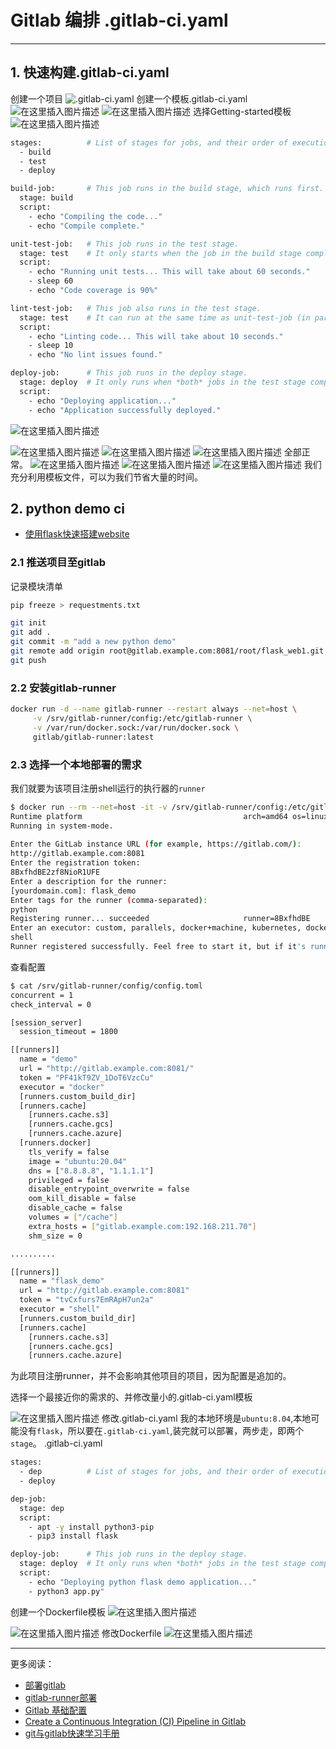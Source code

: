 
#  Gitlab 编排 .gitlab-ci.yaml


----------
##  1. 快速构建.gitlab-ci.yaml
创建一个项目
![.gitlab-ci.yaml](https://img-blog.csdnimg.cn/7f0262b91bd7466fbf692fb45acb221c.png)
创建一个模板.gitlab-ci.yaml
![在这里插入图片描述](https://img-blog.csdnimg.cn/dbd1bf6e707b4951b18b6a6ffa55d72b.png)
![在这里插入图片描述](https://img-blog.csdnimg.cn/b00e626fdfeb4362b4b65088ff428d8a.png)
选择Getting-started模板
![在这里插入图片描述](https://img-blog.csdnimg.cn/105b2525dc2d4c36bf62162ae378d65c.png)

```bash
stages:          # List of stages for jobs, and their order of execution
  - build
  - test
  - deploy

build-job:       # This job runs in the build stage, which runs first.
  stage: build
  script:
    - echo "Compiling the code..."
    - echo "Compile complete."

unit-test-job:   # This job runs in the test stage.
  stage: test    # It only starts when the job in the build stage completes successfully.
  script:
    - echo "Running unit tests... This will take about 60 seconds."
    - sleep 60
    - echo "Code coverage is 90%"

lint-test-job:   # This job also runs in the test stage.
  stage: test    # It can run at the same time as unit-test-job (in parallel).
  script:
    - echo "Linting code... This will take about 10 seconds."
    - sleep 10
    - echo "No lint issues found."

deploy-job:      # This job runs in the deploy stage.
  stage: deploy  # It only runs when *both* jobs in the test stage complete successfully.
  script:
    - echo "Deploying application..."
    - echo "Application successfully deployed."
```
![在这里插入图片描述](https://img-blog.csdnimg.cn/cbfbb50506a348358260645ef2a82345.png)

![在这里插入图片描述](https://img-blog.csdnimg.cn/0a7e62feb557469bbcf98ff3230cc207.png)
![在这里插入图片描述](https://img-blog.csdnimg.cn/1d9f9681033a47c3bb4d061590051794.png)
![在这里插入图片描述](https://img-blog.csdnimg.cn/9bf8544cb1894477a3ce930daffd14be.png)
全部正常。
![在这里插入图片描述](https://img-blog.csdnimg.cn/bc547a59ce0c45279ccfdfbccc7f24ef.png)
![在这里插入图片描述](https://img-blog.csdnimg.cn/880032dde4b64408bc7caa90956b0232.png)
![在这里插入图片描述](https://img-blog.csdnimg.cn/36cdf90219f148258befdbb93b6f240c.png)
我们充分利用模板文件，可以为我们节省大量的时间。

## 2. python demo ci

 - [使用flask快速搭建website](https://ghostwritten.blog.csdn.net/article/details/122093464)

###  2.1 推送项目至gitlab
记录模块清单
```bash
pip freeze > requestments.txt
```

```bash
git init
git add .
git commit -m "add a new python demo"
git remote add origin root@gitlab.example.com:8081/root/flask_web1.git
git push
```
###  2.2 安装gitlab-runner

```bash
docker run -d --name gitlab-runner --restart always --net=host \
     -v /srv/gitlab-runner/config:/etc/gitlab-runner \
     -v /var/run/docker.sock:/var/run/docker.sock \
     gitlab/gitlab-runner:latest
```

###  2.3 选择一个本地部署的需求
我们就要为该项目注册shell运行的执行器的`runner`

```bash
$ docker run --rm --net=host -it -v /srv/gitlab-runner/config:/etc/gitlab-runner gitlab/gitlab-runner:alpine-v14.4.2 register
Runtime platform                                    arch=amd64 os=linux pid=7 revision=50fc80a6 version=14.4.2
Running in system-mode.                            
                                                   
Enter the GitLab instance URL (for example, https://gitlab.com/):
http://gitlab.example.com:8081
Enter the registration token:
8BxfhdBE2zf8NioR1UFE
Enter a description for the runner:
[yourdomain.com]: flask_demo
Enter tags for the runner (comma-separated):
python
Registering runner... succeeded                     runner=8BxfhdBE
Enter an executor: custom, parallels, docker+machine, kubernetes, docker, docker-ssh, shell, ssh, virtualbox, docker-ssh+machine:
shell
Runner registered successfully. Feel free to start it, but if it's running already the config should be automatically reloaded! 
```
查看配置

```bash
$ cat /srv/gitlab-runner/config/config.toml 
concurrent = 1
check_interval = 0

[session_server]
  session_timeout = 1800

[[runners]]
  name = "demo"
  url = "http://gitlab.example.com:8081/"
  token = "PF41kT9ZV_1DoT6VzcCu"
  executor = "docker"
  [runners.custom_build_dir]
  [runners.cache]
    [runners.cache.s3]
    [runners.cache.gcs]
    [runners.cache.azure]
  [runners.docker]
    tls_verify = false
    image = "ubuntu:20.04"
    dns = ["8.8.8.8", "1.1.1.1"]
    privileged = false
    disable_entrypoint_overwrite = false
    oom_kill_disable = false
    disable_cache = false
    volumes = ["/cache"]
    extra_hosts = ["gitlab.example.com:192.168.211.70"]
    shm_size = 0

..........

[[runners]]
  name = "flask_demo"
  url = "http://gitlab.example.com:8081"
  token = "tvCxfurs7EmRApH7un2a"
  executor = "shell"
  [runners.custom_build_dir]
  [runners.cache]
    [runners.cache.s3]
    [runners.cache.gcs]
    [runners.cache.azure]
```
为此项目注册runner，并不会影响其他项目的项目，因为配置是追加的。


选择一个最接近你的需求的、并修改量小的.gitlab-ci.yaml模板

![在这里插入图片描述](https://img-blog.csdnimg.cn/9dde612636e6448b9cb6b9ae0e751753.png)
修改.gitlab-ci.yaml
我的本地环境是`ubuntu:8.04`,本地可能没有`flask`，所以要在`.gitlab-ci.yaml`,装完就可以部署，两步走，即两个`stage`。
.gitlab-ci.yaml
```bash
stages:
  - dep          # List of stages for jobs, and their order of execution
  - deploy

dep-job:
  stage: dep
  script:
    - apt -y install python3-pip
    - pip3 install flask

deploy-job:      # This job runs in the deploy stage.
  stage: deploy  # It only runs when *both* jobs in the test stage complete successfully.
  script:
    - echo "Deploying python flask demo application..."
    - python3 app.py"
```




创建一个Dockerfile模板
![在这里插入图片描述](https://img-blog.csdnimg.cn/f14c770042364c65965be02067db1eb2.png)

![在这里插入图片描述](https://img-blog.csdnimg.cn/b33e434e7d744365b363a13fa5709521.png)
修改Dockerfile
![在这里插入图片描述](https://img-blog.csdnimg.cn/5a2f8b631758428eaa19a0447a2a4a3d.png)

-----
更多阅读：

 - [部署gitlab ](https://ghostwritten.blog.csdn.net/article/details/121929582)
 - [gitlab-runner部署](https://ghostwritten.blog.csdn.net/article/details/107755143)
 - [Gitlab 基础配置](https://ghostwritten.blog.csdn.net/article/details/121962870)
 - [Create a Continuous Integration (CI) Pipeline in Gitlab](https://blog.csdn.net/xixihahalelehehe/article/details/121941628?spm=1001.2014.3001.5501)
 - [git与gitlab快速学习手册](https://ghostwritten.blog.csdn.net/article/details/121107739)

